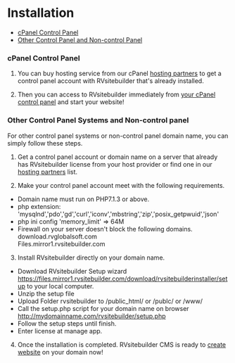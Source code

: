 # Installation

  - [cPanel Control Panel](#cpanel)
  - [Other Control Panel and Non-control Panel](#othercpandnocp)

<a name="cpanel"></a>
### cPanel Control Panel

1. You can buy hosting service from our cPanel [hosting partners](https://rvsitebuilder.com/hosting-partner/) to get a control panel account with RVsitebuilder that's already installed.

2. Then you can access to RVsitebuilder immediately from [your cPanel control panel](https://user.rvsitebuilder.com/docs/7.2/en/create-new-website) and start your website!
 


<a name="othercpandnocp"></a>
### Other Control Panel Systems and Non-control panel

For other control panel systems or non-control panel domain name, you can simply follow these steps.
1. Get a control panel account or domain name on a server that already has RVsitebuilder license from your host provider or find one in our [hosting partners](https://rvsitebuilder.com/hosting-partner/) list.


2. Make your control panel account meet with the following requirements.
- Domain name must run on PHP7.1.3 or above. 
- php extension: 'mysqlnd','pdo','gd','curl','iconv','mbstring','zip','posix_getpwuid','json' 
- php ini config 'memory_limit' => 64M 
- Firewall on your server doesn't block the following domains.  
download.rvglobalsoft.com  
Files.mirror1.rvsitebuilder.com 



3. Install RVsitebuilder directly on your domain name.
- Download RVsitebuilder Setup wizard https://files.mirror1.rvsitebuilder.com/download/rvsitebuilderinstaller/setup to your local computer. 
- Unzip the setup file 
- Upload Folder rvsitebuilder to /public_html/ or /publc/ or /www/ 
- Call the setup.php script for your domain name on browser http://mydomainname.com/rvsitebuilder/setup.php 
- Follow the setup steps until finish. 
- Enter license at manage app.



4. Once the installation is completed.
RVsitebuilder CMS is ready to [create website](https://user.rvsitebuilder.com/docs/7.2/en/create-new-website) on your domain now!


